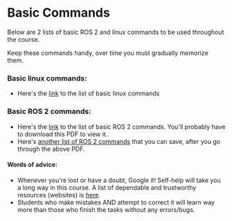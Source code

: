 # Basic Commands
Below are 2 lists of basic ROS 2 and linux commands to be used throughout the course.

Keep these commands handy, over time you must gradually memorize them.

### Basic linux commands:
* Here's the [link](Resources/ME597_Linux_Commands.txt) to the list of basic linux commands

### Basic ROS 2 commands:
* Here's the [link](Resources/ROS2-Command-Cheat-Sheets-updated.pdf) to the list of basic ROS 2 commands. You'll probably have to download this PDF to view it.
* Here's [another list of ROS 2 commands](Resources/ME597_ROS2_Commands.txt) that you can save, after you go through the above PDF.


#### Words of advice:
* Whenever you're lost or have a doubt, Google it! Self-help will take you a long way in this course. A list of dependable and trustworthy resources (websites) is [here](Resources/References.md).
* Students who make mistakes AND attempt to correct it will learn way more than those who finish the tasks without any errors/bugs.
